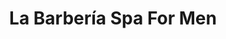 ---
title: "La Barbería Spa For Men"
url: /guatemala-city/la-barberia-spa-for-men/
shop: cosméticos
---